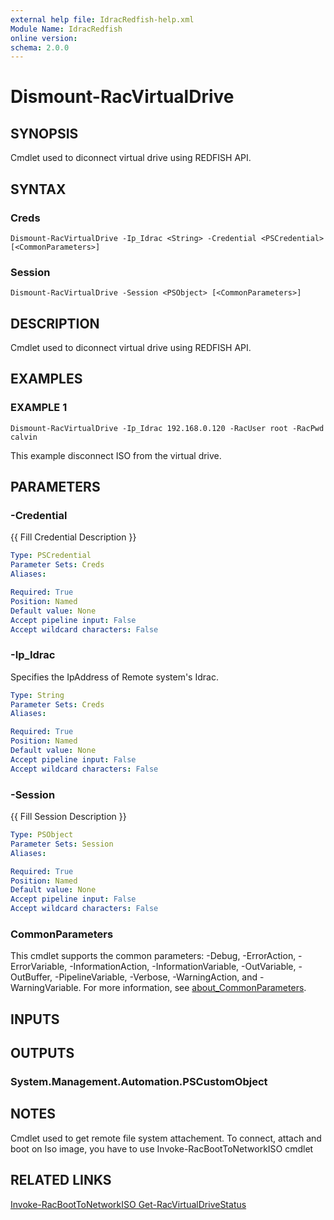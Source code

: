 ```yaml
---
external help file: IdracRedfish-help.xml
Module Name: IdracRedfish
online version:
schema: 2.0.0
---
```


# Dismount-RacVirtualDrive

## SYNOPSIS
Cmdlet used to diconnect virtual drive using REDFISH API.

## SYNTAX

### Creds
```
Dismount-RacVirtualDrive -Ip_Idrac <String> -Credential <PSCredential> [<CommonParameters>]
```

### Session
```
Dismount-RacVirtualDrive -Session <PSObject> [<CommonParameters>]
```

## DESCRIPTION
Cmdlet used to diconnect virtual drive using REDFISH API.

## EXAMPLES

### EXAMPLE 1
```
Dismount-RacVirtualDrive -Ip_Idrac 192.168.0.120 -RacUser root -RacPwd calvin
```

This example disconnect ISO from the virtual drive.

## PARAMETERS

### -Credential
{{ Fill Credential Description }}

```yaml
Type: PSCredential
Parameter Sets: Creds
Aliases:

Required: True
Position: Named
Default value: None
Accept pipeline input: False
Accept wildcard characters: False
```

### -Ip_Idrac
Specifies the IpAddress of Remote system's Idrac.

```yaml
Type: String
Parameter Sets: Creds
Aliases:

Required: True
Position: Named
Default value: None
Accept pipeline input: False
Accept wildcard characters: False
```

### -Session
{{ Fill Session Description }}

```yaml
Type: PSObject
Parameter Sets: Session
Aliases:

Required: True
Position: Named
Default value: None
Accept pipeline input: False
Accept wildcard characters: False
```

### CommonParameters
This cmdlet supports the common parameters: -Debug, -ErrorAction, -ErrorVariable, -InformationAction, -InformationVariable, -OutVariable, -OutBuffer, -PipelineVariable, -Verbose, -WarningAction, and -WarningVariable. For more information, see [about_CommonParameters](http://go.microsoft.com/fwlink/?LinkID=113216).

## INPUTS

## OUTPUTS

### System.Management.Automation.PSCustomObject
## NOTES
Cmdlet used to get remote file system attachement. 
To connect, attach and boot on Iso image, you have to use 
Invoke-RacBootToNetworkISO cmdlet

## RELATED LINKS

[Invoke-RacBootToNetworkISO
Get-RacVirtualDriveStatus]()

